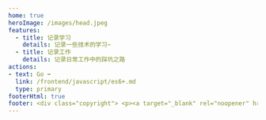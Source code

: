 ```yaml
---
home: true
heroImage: /images/head.jpeg
features:
  - title: 记录学习
    details: 记录一些技术的学习~
  - title: 记录工作
    details: 记录日常工作中的踩坑之路
actions:
- text: Go ➡️
  link: /frontend/javascript/es6+.md
  type: primary
footerHtml: true
footer: <div class="copyright"> <p><a target="_blank" rel="noopener" href="https://beian.miit.gov.cn/">豫ICP备20012641号-1</a></p></div>
---
```

